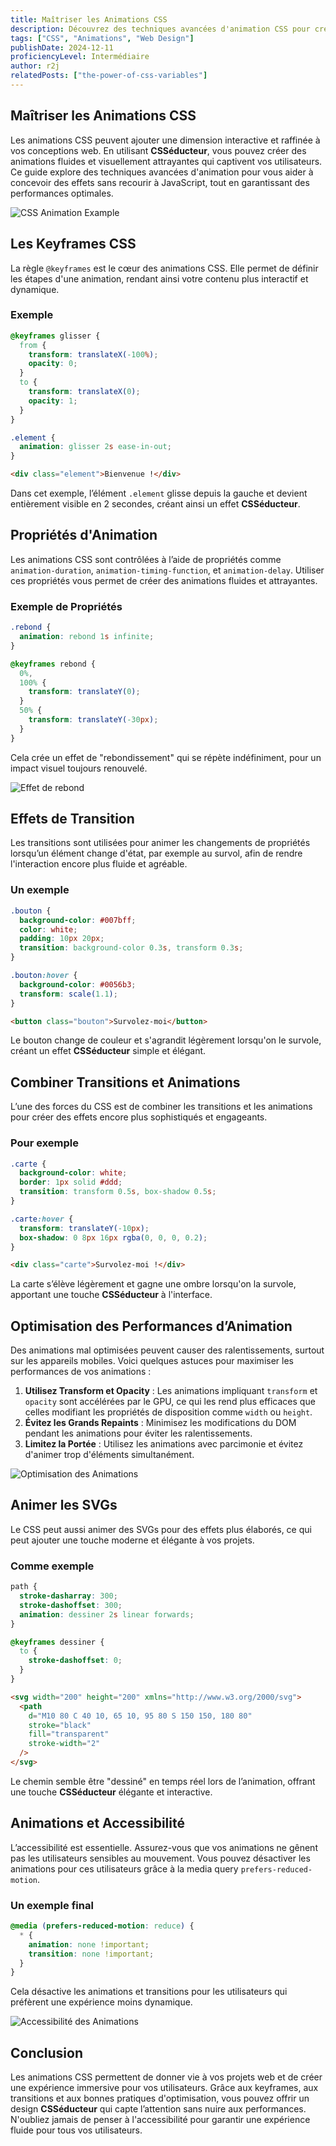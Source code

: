 ```yaml
---
title: Maîtriser les Animations CSS
description: Découvrez des techniques avancées d'animation CSS pour créer des animations visuellement attrayantes et performantes. Apprenez à utiliser les keyframes, les transitions, et les meilleures pratiques pour optimiser les performances. Offrez à vos utilisateurs une expérience CSSéducteur avec des animations fluides et captivantes.
tags: ["CSS", "Animations", "Web Design"]
publishDate: 2024-12-11
proficiencyLevel: Intermédiaire
author: r2j
relatedPosts: ["the-power-of-css-variables"]
---
```


## Maîtriser les Animations CSS

Les animations CSS peuvent ajouter une dimension interactive et raffinée à vos conceptions web. En utilisant **CSSéducteur**, vous pouvez créer des animations fluides et visuellement attrayantes qui captivent vos utilisateurs. Ce guide explore des techniques avancées d'animation pour vous aider à concevoir des effets sans recourir à JavaScript, tout en garantissant des performances optimales.

![CSS Animation Example](https://placehold.co/800x400?text=Exemple+d%27Animation+CSS)

## Les Keyframes CSS

La règle `@keyframes` est le cœur des animations CSS. Elle permet de définir les étapes d'une animation, rendant ainsi votre contenu plus interactif et dynamique.

### Exemple

```css
@keyframes glisser {
  from {
    transform: translateX(-100%);
    opacity: 0;
  }
  to {
    transform: translateX(0);
    opacity: 1;
  }
}

.element {
  animation: glisser 2s ease-in-out;
}
```

```html
<div class="element">Bienvenue !</div>
```

Dans cet exemple, l’élément `.element` glisse depuis la gauche et devient entièrement visible en 2 secondes, créant ainsi un effet **CSSéducteur**.

## Propriétés d'Animation

Les animations CSS sont contrôlées à l’aide de propriétés comme `animation-duration`, `animation-timing-function`, et `animation-delay`. Utiliser ces propriétés vous permet de créer des animations fluides et attrayantes.

### Exemple de Propriétés

```css
.rebond {
  animation: rebond 1s infinite;
}

@keyframes rebond {
  0%,
  100% {
    transform: translateY(0);
  }
  50% {
    transform: translateY(-30px);
  }
}
```

Cela crée un effet de "rebondissement" qui se répète indéfiniment, pour un impact visuel toujours renouvelé.

![Effet de rebond](https://placehold.co/800x400?text=Effet+de+rebond+CSS)

## Effets de Transition

Les transitions sont utilisées pour animer les changements de propriétés lorsqu’un élément change d'état, par exemple au survol, afin de rendre l'interaction encore plus fluide et agréable.

### Un exemple

```css
.bouton {
  background-color: #007bff;
  color: white;
  padding: 10px 20px;
  transition: background-color 0.3s, transform 0.3s;
}

.bouton:hover {
  background-color: #0056b3;
  transform: scale(1.1);
}
```

```html
<button class="bouton">Survolez-moi</button>
```

Le bouton change de couleur et s'agrandit légèrement lorsqu'on le survole, créant un effet **CSSéducteur** simple et élégant.

## Combiner Transitions et Animations

L’une des forces du CSS est de combiner les transitions et les animations pour créer des effets encore plus sophistiqués et engageants.

### Pour exemple

```css
.carte {
  background-color: white;
  border: 1px solid #ddd;
  transition: transform 0.5s, box-shadow 0.5s;
}

.carte:hover {
  transform: translateY(-10px);
  box-shadow: 0 8px 16px rgba(0, 0, 0, 0.2);
}
```

```html
<div class="carte">Survolez-moi !</div>
```

La carte s’élève légèrement et gagne une ombre lorsqu'on la survole, apportant une touche **CSSéducteur** à l'interface.

## Optimisation des Performances d’Animation

Des animations mal optimisées peuvent causer des ralentissements, surtout sur les appareils mobiles. Voici quelques astuces pour maximiser les performances de vos animations :

1. **Utilisez Transform et Opacity** : Les animations impliquant `transform` et `opacity` sont accélérées par le GPU, ce qui les rend plus efficaces que celles modifiant les propriétés de disposition comme `width` ou `height`.
2. **Évitez les Grands Repaints** : Minimisez les modifications du DOM pendant les animations pour éviter les ralentissements.
3. **Limitez la Portée** : Utilisez les animations avec parcimonie et évitez d'animer trop d'éléments simultanément.

![Optimisation des Animations](https://placehold.co/800x400?text=Optimisation+des+Animations+CSS)

## Animer les SVGs

Le CSS peut aussi animer des SVGs pour des effets plus élaborés, ce qui peut ajouter une touche moderne et élégante à vos projets.

### Comme exemple

```css
path {
  stroke-dasharray: 300;
  stroke-dashoffset: 300;
  animation: dessiner 2s linear forwards;
}

@keyframes dessiner {
  to {
    stroke-dashoffset: 0;
  }
}
```

```html
<svg width="200" height="200" xmlns="http://www.w3.org/2000/svg">
  <path
    d="M10 80 C 40 10, 65 10, 95 80 S 150 150, 180 80"
    stroke="black"
    fill="transparent"
    stroke-width="2"
  />
</svg>
```

Le chemin semble être "dessiné" en temps réel lors de l’animation, offrant une touche **CSSéducteur** élégante et interactive.

## Animations et Accessibilité

L’accessibilité est essentielle. Assurez-vous que vos animations ne gênent pas les utilisateurs sensibles au mouvement. Vous pouvez désactiver les animations pour ces utilisateurs grâce à la media query `prefers-reduced-motion`.

### Un exemple final

```css
@media (prefers-reduced-motion: reduce) {
  * {
    animation: none !important;
    transition: none !important;
  }
}
```

Cela désactive les animations et transitions pour les utilisateurs qui préfèrent une expérience moins dynamique.

![Accessibilité des Animations](https://placehold.co/800x400?text=Accessibilité+des+Animations+CSS)

## Conclusion

Les animations CSS permettent de donner vie à vos projets web et de créer une expérience immersive pour vos utilisateurs. Grâce aux keyframes, aux transitions et aux bonnes pratiques d'optimisation, vous pouvez offrir un design **CSSéducteur** qui capte l’attention sans nuire aux performances. N'oubliez jamais de penser à l'accessibilité pour garantir une expérience fluide pour tous vos utilisateurs.
